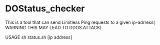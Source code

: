 # DOStatus_checker
This is a tool that can send Limitless Ping requests to a given ip-adrress( WARNING THIS MAY LEAD TO DDOS ATTACK)



USAGE
sh status.sh [ip address]
